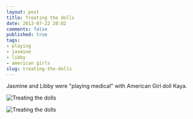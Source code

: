 ```yaml
---
layout: post
title: Treating the dolls
date: 2013-07-22 20:02
comments: false
published: true
tags:
- playing
- jasmine
- libby
- american girls
slug: treating-the-dolls
---
```

Jasmine and Libby were "playing medical" with American Girl doll Kaya.


![Treating the dolls](http://media.eick.us/media/photographs/2013/2013-03-16/Playing-Medical-2013-03-16-at-10-29-45.jpg)


![Treating the dolls](http://media.eick.us/media/photographs/2013/2013-03-16/Playing-Medical-2013-03-16-at-10-29-34.jpg)
